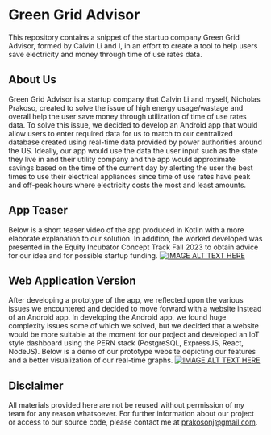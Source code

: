 # Green Grid Advisor
This repository contains a snippet of the startup company Green Grid Advisor, formed by Calvin Li and I, in an effort to create a tool to help users save electricity and money through time of use rates data.

## About Us
Green Grid Advisor is a startup company that Calvin Li and myself, Nicholas Prakoso, created to solve the issue of high energy usage/wastage and overall help the user save money through utilization of time of use rates data. To solve this issue, we decided to develop an Android app that would allow users to enter required data for us to match to our centralized database created using real-time data provided by power authorities around the US. Ideally, our app would use the data the user input such as the state they live in and their utility company and the app would approximate savings based on the time of the current day by alerting the user the best times to use their electrical appliances since time of use rates have peak and off-peak hours where electricity costs the most and least amounts.

## App Teaser
Below is a short teaser video of the app produced in Kotlin with a more elaborate explanation to our solution. In addition, the worked developed was presented in the Equity Incubator Concept Track Fall 2023 to obtain advice for our idea and for possible startup funding.
[![IMAGE ALT TEXT HERE](https://img.youtube.com/vi/msakcvZj3DE/0.jpg)](https://www.youtube.com/watch?v=msakcvZj3DE)

## Web Application Version
After developing a prototype of the app, we reflected upon the various issues we encountered and decided to move forward with a website instead of an Android app. In developing the Android app, we found huge complexity issues some of which we solved, but we decided that a website would be more suitable at the moment for our project and developed an IoT style dashboard using the PERN stack (PostgreSQL, ExpressJS, React, NodeJS). Below is a demo of our prototype website depicting our features and a better visualization of our real-time graphs.
[![IMAGE ALT TEXT HERE](https://img.youtube.com/vi/SJFBiIzeUgo/0.jpg)](https://www.youtube.com/watch?v=SJFBiIzeUgo)

## Disclaimer
All materials provided here are not be reused without permission of my team for any reason whatsoever. For further information about our project or access to our source code, please contact me at prakosonj@gmail.com.
